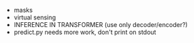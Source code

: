 - masks
- virtual sensing
- INFERENCE IN TRANSFORMER (use only decoder/encoder?)
- predict.py needs more work, don't print on stdout